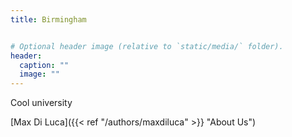 ```yaml
---
title: Birmingham


# Optional header image (relative to `static/media/` folder).
header:
  caption: ""
  image: ""
---
```

Cool university

[Max Di Luca]({{< ref "/authors/maxdiluca" >}} "About Us")
